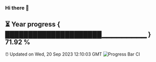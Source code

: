 ### Hi there 👋
⏳ Year progress { █████████████████████▁▁▁▁▁▁▁▁▁ } 71.92 %
---
⏰ Updated on Wed, 20 Sep 2023 12:10:03 GMT
![Progress Bar CI](https://github.com/Moyi321/Moyi321/workflows/Progress%20Bar%20CI/badge.svg)
